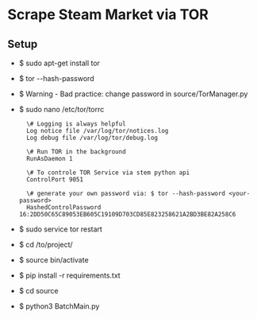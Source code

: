 # Scrape Steam Market via TOR
## Setup

- $ sudo apt-get install tor
- $ tor --hash-password <your-password>
- $ Warning - Bad practice: change password in source/TorManager.py
- $ sudo nano /etc/tor/torrc
	
		\# Logging is always helpful
		Log notice file /var/log/tor/notices.log
		Log debug file /var/log/tor/debug.log
	
		\# Run TOR in the background
		RunAsDaemon 1
	
		\# To controle TOR Service via stem python api 
		ControlPort 9051
	
		\# generate your own password via: $ tor --hash-password <your-password>
		HashedControlPassword 16:2DD50C65C89053EB605C19109D703CD85E823258621A2BD3BE82A258C6

- $ sudo service tor restart
- $ cd /to/project/
- $ source bin/activate
- $ pip install -r requirements.txt
- $ cd source
- $ python3 BatchMain.py


